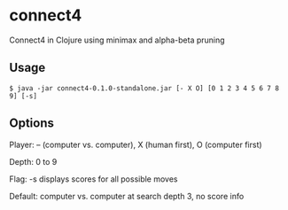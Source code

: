 # connect4

Connect4 in Clojure using minimax and alpha-beta pruning

## Usage

    $ java -jar connect4-0.1.0-standalone.jar [- X O] [0 1 2 3 4 5 6 7 8 9] [-s]

## Options

Player:  – (computer vs. computer), X (human first), O (computer first)

Depth:   0 to 9

Flag:    -s displays scores for all possible moves

Default: computer vs. computer at search depth 3, no score info
